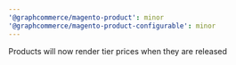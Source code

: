 ```yaml
---
'@graphcommerce/magento-product': minor
'@graphcommerce/magento-product-configurable': minor
---
```


Products will now render tier prices when they are released
